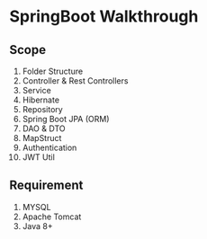 # SpringBoot Walkthrough

## Scope

1) Folder Structure 
2) Controller & Rest Controllers 
3) Service
4) Hibernate
5) Repository
6) Spring Boot JPA (ORM) 
7) DAO & DTO
8) MapStruct
9) Authentication
10) JWT Util 


## Requirement
1) MYSQL
2) Apache Tomcat
3) Java 8+
